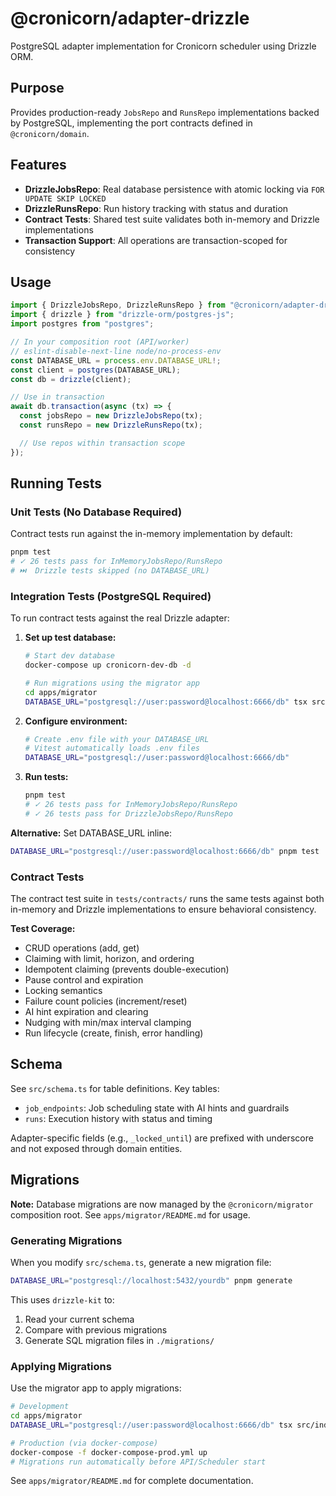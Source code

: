 # @cronicorn/adapter-drizzle

PostgreSQL adapter implementation for Cronicorn scheduler using Drizzle ORM.

## Purpose

Provides production-ready `JobsRepo` and `RunsRepo` implementations backed by PostgreSQL, implementing the port contracts defined in `@cronicorn/domain`.

## Features

- **DrizzleJobsRepo**: Real database persistence with atomic locking via `FOR UPDATE SKIP LOCKED`
- **DrizzleRunsRepo**: Run history tracking with status and duration
- **Contract Tests**: Shared test suite validates both in-memory and Drizzle implementations
- **Transaction Support**: All operations are transaction-scoped for consistency

## Usage

```typescript
import { DrizzleJobsRepo, DrizzleRunsRepo } from "@cronicorn/adapter-drizzle";
import { drizzle } from "drizzle-orm/postgres-js";
import postgres from "postgres";

// In your composition root (API/worker)
// eslint-disable-next-line node/no-process-env
const DATABASE_URL = process.env.DATABASE_URL!;
const client = postgres(DATABASE_URL);
const db = drizzle(client);

// Use in transaction
await db.transaction(async (tx) => {
  const jobsRepo = new DrizzleJobsRepo(tx);
  const runsRepo = new DrizzleRunsRepo(tx);

  // Use repos within transaction scope
});
```

## Running Tests

### Unit Tests (No Database Required)

Contract tests run against the in-memory implementation by default:

```bash
pnpm test
# ✓ 26 tests pass for InMemoryJobsRepo/RunsRepo
# ⏭️  Drizzle tests skipped (no DATABASE_URL)
```

### Integration Tests (PostgreSQL Required)

To run contract tests against the real Drizzle adapter:

1. **Set up test database:**

   ```bash
   # Start dev database
   docker-compose up cronicorn-dev-db -d

   # Run migrations using the migrator app
   cd apps/migrator
   DATABASE_URL="postgresql://user:password@localhost:6666/db" tsx src/index.ts
   ```

2. **Configure environment:**

   ```bash
   # Create .env file with your DATABASE_URL
   # Vitest automatically loads .env files
   DATABASE_URL="postgresql://user:password@localhost:6666/db"
   ```

3. **Run tests:**
   ```bash
   pnpm test
   # ✓ 26 tests pass for InMemoryJobsRepo/RunsRepo
   # ✓ 26 tests pass for DrizzleJobsRepo/RunsRepo
   ```

**Alternative:** Set DATABASE_URL inline:

```bash
DATABASE_URL="postgresql://user:password@localhost:6666/db" pnpm test
```

### Contract Tests

The contract test suite in `tests/contracts/` runs the same tests against both in-memory and Drizzle implementations to ensure behavioral consistency.

**Test Coverage:**

- CRUD operations (add, get)
- Claiming with limit, horizon, and ordering
- Idempotent claiming (prevents double-execution)
- Pause control and expiration
- Locking semantics
- Failure count policies (increment/reset)
- AI hint expiration and clearing
- Nudging with min/max interval clamping
- Run lifecycle (create, finish, error handling)

## Schema

See `src/schema.ts` for table definitions. Key tables:

- `job_endpoints`: Job scheduling state with AI hints and guardrails
- `runs`: Execution history with status and timing

Adapter-specific fields (e.g., `_locked_until`) are prefixed with underscore and not exposed through domain entities.

## Migrations

**Note:** Database migrations are now managed by the `@cronicorn/migrator` composition root. See `apps/migrator/README.md` for usage.

### Generating Migrations

When you modify `src/schema.ts`, generate a new migration file:

```bash
DATABASE_URL="postgresql://localhost:5432/yourdb" pnpm generate
```

This uses `drizzle-kit` to:

1. Read your current schema
2. Compare with previous migrations
3. Generate SQL migration files in `./migrations/`

### Applying Migrations

Use the migrator app to apply migrations:

```bash
# Development
cd apps/migrator
DATABASE_URL="postgresql://user:password@localhost:6666/db" tsx src/index.ts

# Production (via docker-compose)
docker-compose -f docker-compose-prod.yml up
# Migrations run automatically before API/Scheduler start
```

See `apps/migrator/README.md` for complete documentation.
